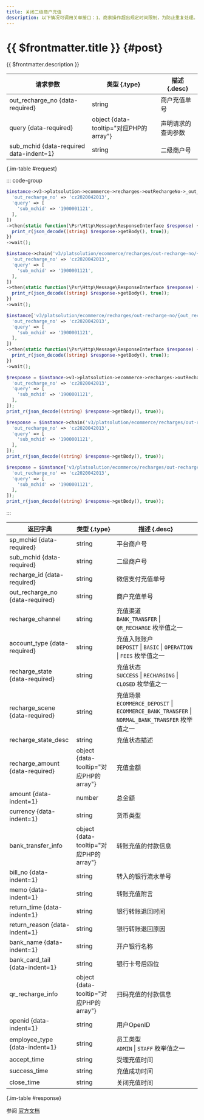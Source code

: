 ```yaml
---
title: 关闭二级商户充值
description: 以下情况可调用关单接口：1、商家操作超出规定时间限制，为防止重复处理。2、系统主动终止服务不再接受新的请求
---
```


# {{ $frontmatter.title }} {#post}

{{ $frontmatter.description }}

| 请求参数 | 类型 {.type} | 描述 {.desc}
| --- | --- | ---
| out_recharge_no {data-required} | string | 商户充值单号
| query {data-required} | object {data-tooltip="对应PHP的array"} | 声明请求的查询参数
| sub_mchid {data-required data-indent=1} | string | 二级商户号

{.im-table #request}

::: code-group

```php [异步纯链式]
$instance->v3->platsolution->ecommerce->recharges->outRechargeNo->_out_recharge_no_->close->postAsync([
  'out_recharge_no' => 'cz2020042013',
  'query' => [
    'sub_mchid' => '1900001121',
  ],
])
->then(static function(\Psr\Http\Message\ResponseInterface $response) {
  print_r(json_decode((string) $response->getBody(), true));
})
->wait();
```

```php [异步声明式]
$instance->chain('v3/platsolution/ecommerce/recharges/out-recharge-no/{out_recharge_no}/close')->postAsync([
  'out_recharge_no' => 'cz2020042013',
  'query' => [
    'sub_mchid' => '1900001121',
  ],
])
->then(static function(\Psr\Http\Message\ResponseInterface $response) {
  print_r(json_decode((string) $response->getBody(), true));
})
->wait();
```

```php [异步属性式]
$instance['v3/platsolution/ecommerce/recharges/out-recharge-no/{out_recharge_no}/close']->postAsync([
  'out_recharge_no' => 'cz2020042013',
  'query' => [
    'sub_mchid' => '1900001121',
  ],
])
->then(static function(\Psr\Http\Message\ResponseInterface $response) {
  print_r(json_decode((string) $response->getBody(), true));
})
->wait();
```

```php [同步纯链式]
$response = $instance->v3->platsolution->ecommerce->recharges->outRechargeNo->_out_recharge_no_->close->post([
  'out_recharge_no' => 'cz2020042013',
  'query' => [
    'sub_mchid' => '1900001121',
  ],
]);
print_r(json_decode((string) $response->getBody(), true));
```

```php [同步声明式]
$response = $instance->chain('v3/platsolution/ecommerce/recharges/out-recharge-no/{out_recharge_no}/close')->post([
  'out_recharge_no' => 'cz2020042013',
  'query' => [
    'sub_mchid' => '1900001121',
  ],
]);
print_r(json_decode((string) $response->getBody(), true));
```

```php [同步属性式]
$response = $instance['v3/platsolution/ecommerce/recharges/out-recharge-no/{out_recharge_no}/close']->post([
  'out_recharge_no' => 'cz2020042013',
  'query' => [
    'sub_mchid' => '1900001121',
  ],
]);
print_r(json_decode((string) $response->getBody(), true));
```

:::

| 返回字典 | 类型 {.type} | 描述 {.desc}
| --- | --- | ---
| sp_mchid {data-required} | string | 平台商户号
| sub_mchid {data-required} | string | 二级商户号
| recharge_id {data-required} | string | 微信支付充值单号
| out_recharge_no {data-required} | string | 商户充值单号
| recharge_channel | string | 充值渠道<br/>`BANK_TRANSFER` \| `QR_RECHARGE` 枚举值之一
| account_type {data-required} | string | 充值入账账户<br/>`DEPOSIT` \| `BASIC` \| `OPERATION` \| `FEES` 枚举值之一
| recharge_state {data-required} | string | 充值状态<br/>`SUCCESS` \| `RECHARGING` \| `CLOSED` 枚举值之一
| recharge_scene {data-required} | string | 充值场景<br/>`ECOMMERCE_DEPOSIT` \| `ECOMMERCE_BANK_TRANSFER` \| `NORMAL_BANK_TRANSFER` 枚举值之一
| recharge_state_desc | string | 充值状态描述
| recharge_amount {data-required} | object {data-tooltip="对应PHP的array"} | 充值金额
| amount {data-indent=1} | number | 总金额
| currency {data-indent=1} | string | 货币类型
| bank_transfer_info | object {data-tooltip="对应PHP的array"} | 转账充值的付款信息
| bill_no {data-indent=1} | string | 转入的银行流水单号
| memo {data-indent=1} | string | 转账充值附言
| return_time {data-indent=1} | string | 银行转账退回时间
| return_reason {data-indent=1} | string | 银行转账退回原因
| bank_name {data-indent=1} | string | 开户银行名称
| bank_card_tail {data-indent=1} | string | 银行卡号后四位
| qr_recharge_info | object {data-tooltip="对应PHP的array"} | 扫码充值的付款信息
| openid {data-indent=1} | string | 用户OpenID
| employee_type {data-indent=1} | string | 员工类型<br/>`ADMIN` \| `STAFF` 枚举值之一
| accept_time | string | 受理充值时间
| success_time | string | 充值成功时间
| close_time | string | 关闭充值时间

{.im-table #response}

参阅 [官方文档](https://pay.weixin.qq.com/docs/partner/apis/platsolution-mch-recharge/recharge/close.html)
